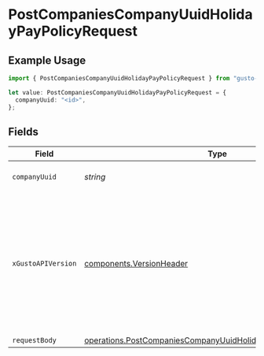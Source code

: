 # PostCompaniesCompanyUuidHolidayPayPolicyRequest

## Example Usage

```typescript
import { PostCompaniesCompanyUuidHolidayPayPolicyRequest } from "gusto-embedded/models/operations";

let value: PostCompaniesCompanyUuidHolidayPayPolicyRequest = {
  companyUuid: "<id>",
};
```

## Fields

| Field                                                                                                                                                                                                                        | Type                                                                                                                                                                                                                         | Required                                                                                                                                                                                                                     | Description                                                                                                                                                                                                                  |
| ---------------------------------------------------------------------------------------------------------------------------------------------------------------------------------------------------------------------------- | ---------------------------------------------------------------------------------------------------------------------------------------------------------------------------------------------------------------------------- | ---------------------------------------------------------------------------------------------------------------------------------------------------------------------------------------------------------------------------- | ---------------------------------------------------------------------------------------------------------------------------------------------------------------------------------------------------------------------------- |
| `companyUuid`                                                                                                                                                                                                                | *string*                                                                                                                                                                                                                     | :heavy_check_mark:                                                                                                                                                                                                           | The UUID of the company                                                                                                                                                                                                      |
| `xGustoAPIVersion`                                                                                                                                                                                                           | [components.VersionHeader](../../models/components/versionheader.md)                                                                                                                                                         | :heavy_minus_sign:                                                                                                                                                                                                           | Determines the date-based API version associated with your API call. If none is provided, your application's [minimum API version](https://docs.gusto.com/embedded-payroll/docs/api-versioning#minimum-api-version) is used. |
| `requestBody`                                                                                                                                                                                                                | [operations.PostCompaniesCompanyUuidHolidayPayPolicyRequestBody](../../models/operations/postcompaniescompanyuuidholidaypaypolicyrequestbody.md)                                                                             | :heavy_minus_sign:                                                                                                                                                                                                           | N/A                                                                                                                                                                                                                          |